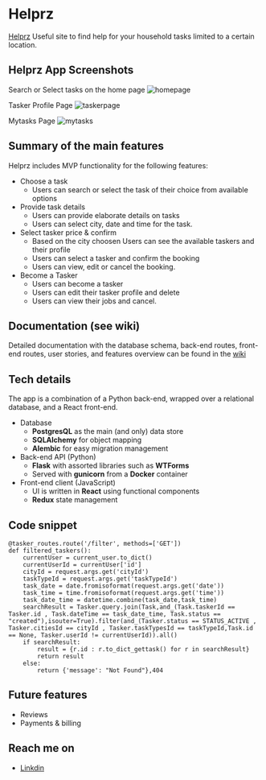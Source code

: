 # Helprz

[Helprz](https://helprz.herokuapp.com/) Useful site to find help for your household tasks limited to a certain location.

## Helprz App Screenshots

Search or Select tasks on the home page
![homepage](https://res.cloudinary.com/dpdawijui/image/upload/w_1000,ar_16:9,c_fill,g_auto,e_sharpen/v1640815602/screencapture-helprz-herokuapp-2021-12-29-13_43_11_mbjsep.png)

Tasker Profile Page
![taskerpage](https://res.cloudinary.com/dpdawijui/image/upload/t_media_lib_thumb/v1640816092/screencapture-helprz-herokuapp-users-5-taskers-35-2021-12-29-14_11_06_xufeu4.png)

Mytasks Page
![mytasks](https://res.cloudinary.com/dpdawijui/image/upload/w_1000,ar_1:1,c_fill,g_auto,e_art:hokusai/v1640815740/screencapture-localhost-3000-users-1-tasks-2021-12-29-14_02_48_cyjv15.png)

## Summary of the main features

Helprz includes MVP functionality for the following features:
- Choose a task
	- Users can search or select the task of their choice from available options
- Provide task details
	- Users can provide elaborate details on tasks
    - Users can select city, date and time for the task.
- Select tasker price & confirm
    -   Based on the city choosen Users can see the available   taskers and their profile
	- Users can select a tasker and confirm the booking
	- Users can view, edit or cancel the booking.
- Become a Tasker
	- Users can become a tasker
	- Users can edit their tasker profile and delete
	- Users can view their jobs and cancel.

## Documentation (see wiki)
Detailed documentation with the database schema, back-end routes, front-end routes, user stories, and features overview can be found in the [wiki](https://github.com/suchimohan/helprz/wiki)

## Tech details

The app is a combination of a Python back-end, wrapped over a relational database, and a React front-end.

- Database
	- **PostgresQL** as the main (and only) data store
	- **SQLAlchemy** for object mapping
	- **Alembic** for easy migration management
- Back-end API (Python)
	- **Flask** with assorted libraries such as **WTForms**
	- Served with **gunicorn** from a **Docker** container
- Front-end client (JavaScript)
	- UI is written in **React** using functional components
	- **Redux** state management

## Code snippet
```
@tasker_routes.route('/filter', methods=['GET'])
def filtered_taskers():
    currentUser = current_user.to_dict()
    currentUserId = currentUser['id']
    cityId = request.args.get('cityId')
    taskTypeId = request.args.get('taskTypeId')
    task_date = date.fromisoformat(request.args.get('date'))
    task_time = time.fromisoformat(request.args.get('time'))
    task_date_time = datetime.combine(task_date,task_time)
    searchResult = Tasker.query.join(Task,and_(Task.taskerId == Tasker.id , Task.dateTime == task_date_time, Task.status == "created"),isouter=True).filter(and_(Tasker.status == STATUS_ACTIVE , Tasker.citiesId == cityId , Tasker.taskTypesId == taskTypeId,Task.id == None, Tasker.userId != currentUserId)).all()
    if searchResult:
        result = {r.id : r.to_dict_gettask() for r in searchResult}
        return result
    else:
        return {'message': "Not Found"},404
```

## Future features
- Reviews
- Payments & billing

## Reach me on
- [Linkdin](https://www.linkedin.com/in/suchitra-mohan/)
